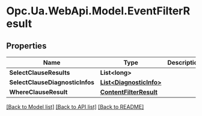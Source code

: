 # Opc.Ua.WebApi.Model.EventFilterResult

## Properties

Name | Type | Description | Notes
------------ | ------------- | ------------- | -------------
**SelectClauseResults** | **List&lt;long&gt;** |  | [optional] 
**SelectClauseDiagnosticInfos** | [**List&lt;DiagnosticInfo&gt;**](DiagnosticInfo.md) |  | [optional] 
**WhereClauseResult** | [**ContentFilterResult**](ContentFilterResult.md) |  | [optional] 

[[Back to Model list]](../README.md#documentation-for-models) [[Back to API list]](../README.md#documentation-for-api-endpoints) [[Back to README]](../README.md)

